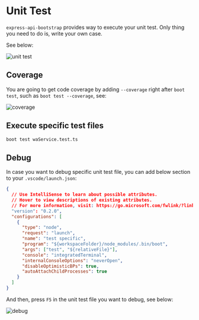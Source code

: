 # Unit Test

`express-api-bootstrap` provides way to execute your unit test. Only thing you need to do is, write your own case.

See below:

<img :src="$withBase('/unit-test.gif')" alt="unit test">

## Coverage

You are going to get code coverage by adding `--coverage` right after `boot test`, such as `boot test --coverage`, see:

<img :src="$withBase('/ut-coverage.png')" alt="coverage">

## Execute specific test files

```bash
boot test waService.test.ts
```

## Debug

In case you want to debug specific unit test file, you can add below section to your `.vscode/launch.json`:

```json
{
  // Use IntelliSense to learn about possible attributes.
  // Hover to view descriptions of existing attributes.
  // For more information, visit: https://go.microsoft.com/fwlink/?linkid=830387
  "version": "0.2.0",
  "configurations": [
    {
      "type": "node",
      "request": "launch",
      "name": "test specific",
      "program": "${workspaceFolder}/node_modules/.bin/boot",
      "args": ["test", "${relativeFile}"],
      "console": "integratedTerminal",
      "internalConsoleOptions": "neverOpen",
      "disableOptimisticBPs": true,
      "autoAttachChildProcesses": true
    }
  ]
}
```

And then, press `F5` in the unit test file you want to debug, see below:

<img :src="$withBase('/ut-debug.gif')" alt="debug">
